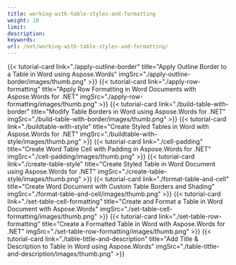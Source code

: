 ```yaml
---
title: working-with-table-styles-and-formatting
weight: 10
limit:
description:
keywords:
url: /net/working-with-table-styles-and-formatting/
---
```

{{< tutorial-card link="./apply-outline-border" title="Apply Outline Border to a Table in Word using Aspose.Words" imgSrc="./apply-outline-border/images/thumb.png" >}}
{{< tutorial-card link="./apply-row-formatting" title="Apply Row Formatting in Word Documents with Aspose.Words for .NET" imgSrc="./apply-row-formatting/images/thumb.png" >}}
{{< tutorial-card link="./build-table-with-border" title="Modify Table Borders in Word using Aspose.Words for .NET" imgSrc="./build-table-with-border/images/thumb.png" >}}
{{< tutorial-card link="./buildtable-with-style" title="Create Styled Tables in Word with Aspose.Words for .NET" imgSrc="./buildtable-with-style/images/thumb.png" >}}
{{< tutorial-card link="./cell-padding" title="Create Word Table Cell with Padding in Aspose.Words for .NET" imgSrc="./cell-padding/images/thumb.png" >}}
{{< tutorial-card link="./create-table-style" title="Create Styled Table in Word Document using Aspose.Words for .NET" imgSrc="./create-table-style/images/thumb.png" >}}
{{< tutorial-card link="./format-table-and-cell" title="Create Word Document with Custom Table Borders and Shading" imgSrc="./format-table-and-cell/images/thumb.png" >}}
{{< tutorial-card link="./set-table-cell-formatting" title="Create and Format a Table in Word Document with Aspose.Words" imgSrc="./set-table-cell-formatting/images/thumb.png" >}}
{{< tutorial-card link="./set-table-row-formatting" title="Create a Formatted Table in Word with Aspose.Words for .NET" imgSrc="./set-table-row-formatting/images/thumb.png" >}}
{{< tutorial-card link="./table-tittle-and-description" title="Add Title & Description to Table in Word using Aspose.Words" imgSrc="./table-tittle-and-description/images/thumb.png" >}}
